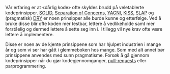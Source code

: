 Vår erfaring er at «dårlig kode» ofte skyldes brudd på veletablerte kodeprinsipper. [SOLID](https://en.wikipedia.org/wiki/SOLID_%28object-oriented_design%29), [Separation of Concerns](https://en.wikipedia.org/wiki/Separation_of_concerns), [YAGNI](https://en.wikipedia.org/wiki/You_aren%27t_gonna_need_it), [KISS](https://en.wikipedia.org/wiki/KISS_principle), [SLAP](https://masihjesus.wordpress.com/2013/11/02/single-level-of-abstraction/) og (pragmatisk) [DRY](https://en.wikipedia.org/wiki/Don%27t_repeat_yourself) er noen prinsipper alle burde kunne og etterfølge. Ved å bruke disse blir ofte koden mer testbar, lettere å vedlikeholde samt mer forståelig og dermed lettere å sette seg inn i. I tillegg vil nye krav ofte være lettere å implementere.

Disse er noen av de kjente prinsippene som har hjulpet industrien i mange år og som vi ser har gått i glemmeboken hos mange. Som med alt annet bør prinsippene anvendes med sunn pragmatisme. Forsøk å gå gjennom kodeprinsipper når du gjør kodegjennomganger, [pull-requests](https://radar.bekk.no/tech2016/prosess-og-kvalitet/pull-requests) eller parprogrammering.